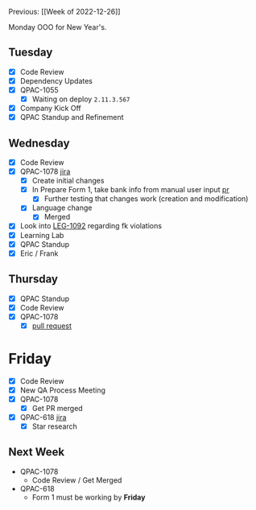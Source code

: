 Previous: [[Week of 2022-12-26]]

Monday OOO for New Year's.

## Tuesday
- [x] Code Review
- [x] Dependency Updates
- [x] QPAC-1055
	- [x] Waiting on deploy `2.11.3.567`
- [x] Company Kick Off
- [x] QPAC Standup and Refinement

## Wednesday
- [x] Code Review
- [x] QPAC-1078 [jira](https://quorumanalytics.atlassian.net/browse/QPAC-1078)
	- [x] Create initial changes
	- [x] In Prepare Form 1, take bank info from manual user input [pr](https://github.com/QuorumUS/quorum-site/pull/28179)
		- [x] Further testing that changes work (creation and modification)
	- [x] Language change
		- [x] Merged
- [x] Look into [LEG-1092](https://quorumanalytics.atlassian.net/browse/LEG-1092) regarding fk violations
- [x] Learning Lab
- [x] QPAC Standup
- [x] Eric / Frank

## Thursday
- [x] QPAC Standup
- [x] Code Review
- [x] QPAC-1078
	- [x] [pull request](https://github.com/QuorumUS/quorum-site/pull/28179)

# Friday
- [x] Code Review
- [x] New QA Process Meeting
- [x] QPAC-1078
	- [x] Get PR merged
- [x] QPAC-618 [jira](https://quorumanalytics.atlassian.net/browse/QPAC-618)
	- [x] Star research

## Next Week
- QPAC-1078
	- Code Review / Get Merged
- QPAC-618
	- Form 1 must be working by **Friday**